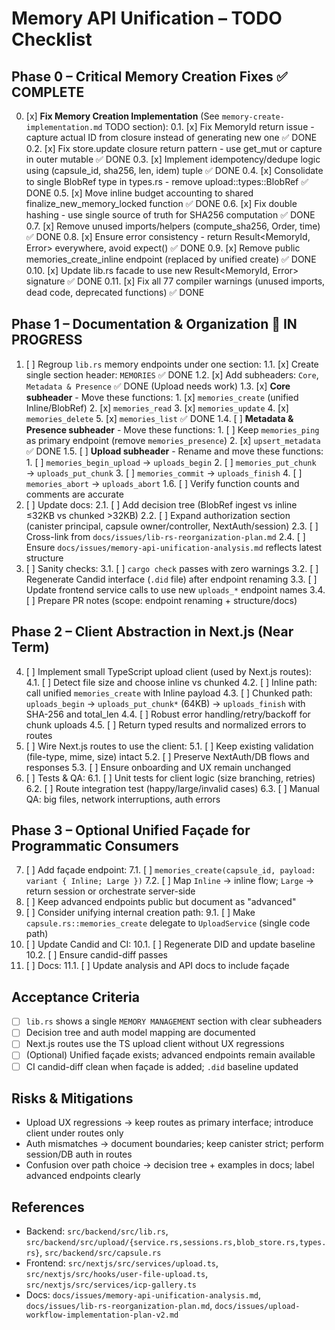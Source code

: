 # Memory API Unification – TODO Checklist

## Phase 0 – Critical Memory Creation Fixes ✅ COMPLETE

0. [x] **Fix Memory Creation Implementation** (See `memory-create-implementation.md` TODO section):
       0.1. [x] Fix MemoryId return issue - capture actual ID from closure instead of generating new one ✅ DONE
       0.2. [x] Fix store.update closure return pattern - use get_mut or capture in outer mutable ✅ DONE
       0.3. [x] Implement idempotency/dedupe logic using (capsule_id, sha256, len, idem) tuple ✅ DONE
       0.4. [x] Consolidate to single BlobRef type in types.rs - remove upload::types::BlobRef ✅ DONE
       0.5. [x] Move inline budget accounting to shared finalize_new_memory_locked function ✅ DONE
       0.6. [x] Fix double hashing - use single source of truth for SHA256 computation ✅ DONE
       0.7. [x] Remove unused imports/helpers (compute_sha256, Order, time) ✅ DONE
       0.8. [x] Ensure error consistency - return Result<MemoryId, Error> everywhere, avoid expect() ✅ DONE
       0.9. [x] Remove public memories_create_inline endpoint (replaced by unified create) ✅ DONE
       0.10. [x] Update lib.rs facade to use new Result<MemoryId, Error> signature ✅ DONE
       0.11. [x] Fix all 77 compiler warnings (unused imports, dead code, deprecated functions) ✅ DONE

## Phase 1 – Documentation & Organization 🚧 IN PROGRESS

1. [ ] Regroup `lib.rs` memory endpoints under one section:
       1.1. [x] Create single section header: `MEMORIES` ✅ DONE
       1.2. [x] Add subheaders: `Core`, `Metadata & Presence` ✅ DONE (Upload needs work)
       1.3. [x] **Core subheader** - Move these functions: 1. [x] `memories_create` (unified Inline/BlobRef) 2. [x] `memories_read` 3. [x] `memories_update` 4. [x] `memories_delete` 5. [x] `memories_list` ✅ DONE
       1.4. [ ] **Metadata & Presence subheader** - Move these functions: 1. [ ] Keep `memories_ping` as primary endpoint (remove `memories_presence`) 2. [x] `upsert_metadata` ✅ DONE
       1.5. [ ] **Upload subheader** - Rename and move these functions: 1. [ ] `memories_begin_upload` → `uploads_begin` 2. [ ] `memories_put_chunk` → `uploads_put_chunk` 3. [ ] `memories_commit` → `uploads_finish` 4. [ ] `memories_abort` → `uploads_abort`
       1.6. [ ] Verify function counts and comments are accurate
2. [ ] Update docs:
       2.1. [ ] Add decision tree (BlobRef ingest vs inline ≤32KB vs chunked >32KB)
       2.2. [ ] Expand authorization section (canister principal, capsule owner/controller, NextAuth/session)
       2.3. [ ] Cross-link from `docs/issues/lib-rs-reorganization-plan.md`
       2.4. [ ] Ensure `docs/issues/memory-api-unification-analysis.md` reflects latest structure
3. [ ] Sanity checks:
       3.1. [ ] `cargo check` passes with zero warnings
       3.2. [ ] Regenerate Candid interface (`.did` file) after endpoint renaming
       3.3. [ ] Update frontend service calls to use new `uploads_*` endpoint names
       3.4. [ ] Prepare PR notes (scope: endpoint renaming + structure/docs)

## Phase 2 – Client Abstraction in Next.js (Near Term)

4. [ ] Implement small TypeScript upload client (used by Next.js routes):
       4.1. [ ] Detect file size and choose inline vs chunked
       4.2. [ ] Inline path: call unified `memories_create` with Inline payload
       4.3. [ ] Chunked path: `uploads_begin` → `uploads_put_chunk*` (64KB) → `uploads_finish` with SHA-256 and total_len
       4.4. [ ] Robust error handling/retry/backoff for chunk uploads
       4.5. [ ] Return typed results and normalized errors to routes
5. [ ] Wire Next.js routes to use the client:
       5.1. [ ] Keep existing validation (file-type, mime, size) intact
       5.2. [ ] Preserve NextAuth/DB flows and responses
       5.3. [ ] Ensure onboarding and UX remain unchanged
6. [ ] Tests & QA:
       6.1. [ ] Unit tests for client logic (size branching, retries)
       6.2. [ ] Route integration test (happy/large/invalid cases)
       6.3. [ ] Manual QA: big files, network interruptions, auth errors

## Phase 3 – Optional Unified Façade for Programmatic Consumers

7. [ ] Add façade endpoint:
       7.1. [ ] `memories_create(capsule_id, payload: variant { Inline; Large })`
       7.2. [ ] Map `Inline` → inline flow; `Large` → return session or orchestrate server-side
8. [ ] Keep advanced endpoints public but document as "advanced"
9. [ ] Consider unifying internal creation path:
       9.1. [ ] Make `capsule.rs::memories_create` delegate to `UploadService` (single code path)
10. [ ] Update Candid and CI:
        10.1. [ ] Regenerate DID and update baseline
        10.2. [ ] Ensure candid-diff passes
11. [ ] Docs:
        11.1. [ ] Update analysis and API docs to include façade

## Acceptance Criteria

- [ ] `lib.rs` shows a single `MEMORY MANAGEMENT` section with clear subheaders
- [ ] Decision tree and auth model mapping are documented
- [ ] Next.js routes use the TS upload client without UX regressions
- [ ] (Optional) Unified façade exists; advanced endpoints remain available
- [ ] CI candid-diff clean when façade is added; `.did` baseline updated

## Risks & Mitigations

- Upload UX regressions → keep routes as primary interface; introduce client under routes only
- Auth mismatches → document boundaries; keep canister strict; perform session/DB auth in routes
- Confusion over path choice → decision tree + examples in docs; label advanced endpoints clearly

## References

- Backend: `src/backend/src/lib.rs`, `src/backend/src/upload/{service.rs,sessions.rs,blob_store.rs,types.rs}`, `src/backend/src/capsule.rs`
- Frontend: `src/nextjs/src/services/upload.ts`, `src/nextjs/src/hooks/user-file-upload.ts`, `src/nextjs/src/services/icp-gallery.ts`
- Docs: `docs/issues/memory-api-unification-analysis.md`, `docs/issues/lib-rs-reorganization-plan.md`, `docs/issues/upload-workflow-implementation-plan-v2.md`
